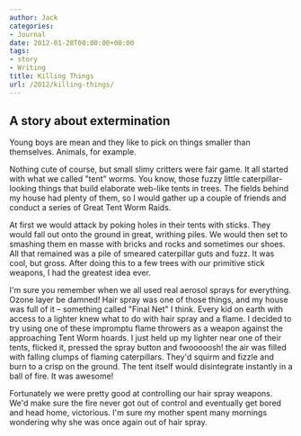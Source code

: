 ```yaml
---
author: Jack
categories:
- Journal
date: 2012-01-28T00:00:00+00:00
tags:
- story
- Writing
title: Killing Things
url: /2012/killing-things/
---
```


## A story about extermination
          
Young boys are mean and they like to pick on things smaller than themselves. Animals, for example.

Nothing cute of course, but small slimy critters were fair game. It all started with what we called "tent" worms. You know, those fuzzy little caterpillar-looking things that build elaborate web-like tents in trees. The fields behind my house had plenty of them, so I would gather up a couple of friends and conduct a series of Great Tent Worm Raids.

At first we would attack by poking holes in their tents with sticks. They would fall out onto the ground in great, writhing piles. We would then set to smashing them en masse with bricks and rocks and sometimes our shoes. All that remained was a pile of smeared caterpillar guts and fuzz. It was cool, but gross. After doing this to a few trees with our primitive stick weapons, I had the greatest idea ever.

I'm sure you remember when we all used real aerosol sprays for everything. Ozone layer be damned! Hair spray was one of those things, and my house was full of it &#8211; something called "Final Net" I think. Every kid on earth with access to a lighter knew what to do with hair spray and a flame. I decided to try using one of these impromptu flame throwers as a weapon against the approaching Tent Worm hoards. I just held up my lighter near one of their tents, flicked it, pressed the spray button and fwooooosh! the air was filled with falling clumps of flaming caterpillars. They'd squirm and fizzle and burn to a crisp on the ground. The tent itself would disintegrate instantly in a ball of fire. It was awesome!

Fortunately we were pretty good at controlling our hair spray weapons. We'd make sure the fire never got out of control and eventually get bored and head home, victorious. I'm sure my mother spent many mornings wondering why she was once again out of hair spray.
